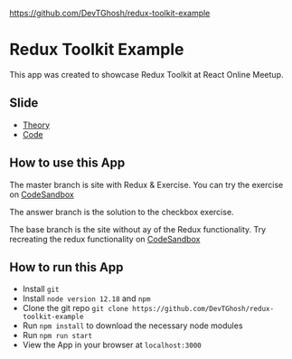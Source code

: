 https://github.com/DevTGhosh/redux-toolkit-example

# Redux Toolkit Example

This app was created to showcase Redux Toolkit at React Online Meetup.

## Slide

- [Theory](https://redux-theory-deck.netlify.app/)
- [Code](https://redux-code-presentation.netlify.app/0)

## How to use this App

The master branch is site with Redux & Exercise. You can try the exercise on [CodeSandbox](https://codesandbox.io/s/devtghoshredux-toolkit-example-wb1j2?file=/src/components/todoList/index.js)

The answer branch is the solution to the checkbox exercise.

The base branch is the site without ay of the Redux functionality. Try recreating the redux functionality on [CodeSandbox](https://codesandbox.io/s/practical-sutherland-xlln7)

## How to run this App

- Install `git`
- Install `node version 12.18` and `npm`
- Clone the git repo `git clone https://github.com/DevTGhosh/redux-toolkit-example`
- Run `npm install` to download the necessary node modules
- Run `npm run start`
- View the App in your browser at `localhost:3000`
